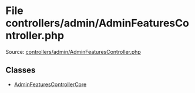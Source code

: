 File controllers/admin/AdminFeaturesController.php
=========
Source: [controllers/admin/AdminFeaturesController.php](https://github.com/PrestaShop/PrestaShop/blob/1.6.1.1/controllers/admin/AdminFeaturesController.php)


Classes
-------

* [AdminFeaturesControllerCore](class.AdminFeaturesControllerCore.md)

